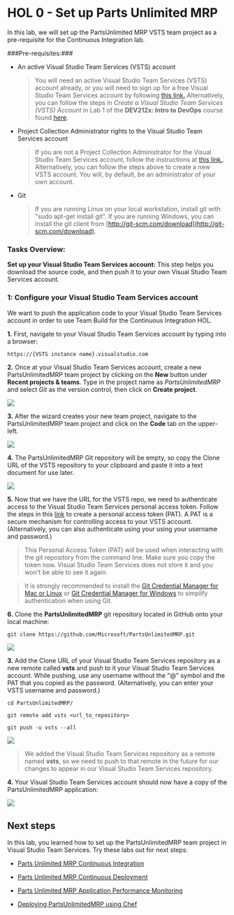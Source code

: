 HOL 0 - Set up Parts Unlimited MRP
====================================================================================

In this lab, we will set up the PartsUnlimited MRP VSTS team project as a pre-requisite for the Continuous Integration lab. 

###Pre-requisites:###

-   An active Visual Studio Team Services (VSTS) account
	> You will need an active Visual Studio Team Services (VSTS) account already, or you will need to sign up for a free Visual Studio Team Services account by following [this link.](https://www.visualstudio.com/en-us/docs/setup-admin/team-services/sign-up-for-visual-studio-team-services) Alternatively, you can follow the steps in _Create a Visual Studio Team Services (VSTS) Account_ in Lab 1 of the **DEV212x: Intro to DevOps** course found [here](https://github.com/MicrosoftLearning/edX-DEV212x-Intro-to-DevOps/blob/master/docs/Lab1/edX-DEV212x-Lab1.md). 

-   Project Collection Administrator rights to the Visual Studio Team Services account
	> If you are not a Project Collection Administrator for the Visual Studio Team Services account, follow the instructions at [this link.](https://www.visualstudio.com/en-us/docs/setup-admin/add-administrator-tfs#project-collection). Alternatively, you can follow the steps above to create a new VSTS account. You will, by default, be an administrator of your own account.

- 	Git
	> If you are running Linux on your local workstation, install git with "sudo apt-get install git". 
	If you are running Windows, you can install the git client from [http://git-scm.com/download](http://git-scm.com/download).
	
### Tasks Overview: ###

**Set up your Visual Studio Team Services account:** This step helps you download the source code, and then push it to your own Visual Studio Team Services account.

### 1: Configure your Visual Studio Team Services account

We want to push the application code to your Visual Studio Team Services account in
order to use Team Build for the Continuous Integration HOL.

**1.** First, navigate to your Visual Studio Team Services account by typing into a browser: 

    https://{VSTS instance name}.visualstudio.com

**2.** Once at your Visual Studio Team Services account, create a new PartsUnlimitedMRP team project by clicking on the **New** button under **Recent projects & teams**. Type in the project name as *PartsUnlimitedMRP* and select *Git* as the version control, then click on **Create project**.

![](<media/create_team_project.png>)

**3.** After the wizard creates your new team project, navigate to the PartsUnlimitedMRP team project and click on the **Code** tab on the upper-left. 

![](<media/navigate_to_code.png>)

**4.** The PartsUnlimitedMRP Git repository will be empty, so copy the Clone URL of the VSTS repository to your clipboard and paste it into a text document for use later. 

![](<media/copy_vsts_repo_url.png>)

**5.** Now that we have the URL for the VSTS repo, we need to authenticate access to the Visual Studio Team Services personal access token. Follow the steps in this [link](https://www.visualstudio.com/en-us/docs/setup-admin/team-services/use-personal-access-tokens-to-authenticate) 
 to create a personal access token (PAT). A PAT is a secure mechanism for controlling access to your VSTS account. (Alternatively, you can also authenticate using your using your username and password.)

> This Personal Access Token (PAT) will be used when interacting with the git repository from the
command line. Make sure you copy the token now. Visual Studio Team Services does not store it and you won't be able to see it again. 

> It is strongly recommended to install the [Git Credential Manager for Mac or Linux](https://github.com/Microsoft/Git-Credential-Manager-for-Mac-and-Linux) or [Git Credential Manager for Windows](https://github.com/Microsoft/Git-Credential-Manager-for-Windows) to simplify authentication when using Git.  

**6.** Clone the **PartsUnlimitedMRP** git repository located in GitHub onto your local machine:

    git clone https://github.com/Microsoft/PartsUnlimitedMRP.git

![](<media/clone_mrp.png>)

**3.** Add the Clone URL of your Visual Studio Team Services repository as a new remote called **vsts** and push to it
your Visual Studio Team Services account. While pushing, use any username without the "@" symbol and the PAT that you copied as the password. (Alternatively, you can enter your VSTS username and password.)

	cd PartsUnlimitedMRP/

	git remote add vsts <url_to_repository>

	git push -u vsts --all
	
![](<media/push_to_vsts.png>)

> We added the Visual Studio Team Services repository as a remote named **vsts**, so we need to
push to that remote in the future for our changes to appear in our Visual Studio Team Services
repository.

**4.** Your Visual Studio Team Services account should now have a copy of the PartsUnlimitedMRP
application:

![](<media/mrp_in_vsts.png>)
 

Next steps
----------

In this lab, you learned how to set up the PartsUnlimitedMRP team project in Visual Studio Team Services. Try these labs out for next steps:

-   [Parts Unlimited MRP Continuous Integration](https://github.com/MicrosoftLearning/edX-DEV217x-DevOps/tree/master/docs/Module4Labs/HOL_Continuous-Integration)

-   [Parts Unlimited MRP Continuous Deployment](https://github.com/MicrosoftLearning/edX-DEV217x-DevOps/tree/master/docs/Module4Labs/HOL_Continuous-Deployment)

-   [Parts Unlimited MRP Application Performance Monitoring](https://github.com/MicrosoftLearning/edX-DEV217x-DevOps/tree/master/docs/Module5Labs/HOL_Application-Performance-Monitoring)

-	[Deploying PartsUnlimitedMRP using Chef](https://github.com/MicrosoftLearning/edX-DEV217x-DevOps/tree/master/docs/Module2Labs/HOL_Deploying-Using-Chef)
